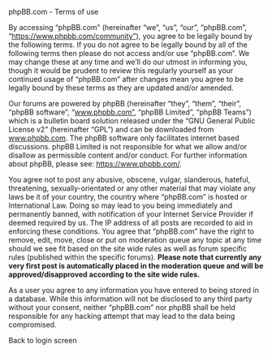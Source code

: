 phpBB.com - Terms of use

By accessing “phpBB.com” (hereinafter “we”, “us”, “our”, “phpBB.com”, “https://www.phpbb.com/community”), you agree to be legally bound by the following terms. If you do not agree to be legally bound by all of the following terms then please do not access and/or use “phpBB.com”. We may change these at any time and we’ll do our utmost in informing you, though it would be prudent to review this regularly yourself as your continued usage of “phpBB.com” after changes mean you agree to be legally bound by these terms as they are updated and/or amended.  
  
Our forums are powered by phpBB (hereinafter “they”, “them”, “their”, “phpBB software”, “www.phpbb.com”, “phpBB Limited”, “phpBB Teams”) which is a bulletin board solution released under the “GNU General Public License v2” (hereinafter “GPL”) and can be downloaded from www.phpbb.com. The phpBB software only facilitates internet based discussions. phpBB Limited is not responsible for what we allow and/or disallow as permissible content and/or conduct. For further information about phpBB, please see: https://www.phpbb.com/.  
  
You agree not to post any abusive, obscene, vulgar, slanderous, hateful, threatening, sexually-orientated or any other material that may violate any laws be it of your country, the country where “phpBB.com” is hosted or International Law. Doing so may lead to you being immediately and permanently banned, with notification of your Internet Service Provider if deemed required by us. The IP address of all posts are recorded to aid in enforcing these conditions. You agree that “phpBB.com” have the right to remove, edit, move, close or put on moderation queue any topic at any time should we see fit based on the site wide rules as well as forum specific rules (published within the specific forums). **Please note that currently any very first post is automatically placed in the moderation queue and will be approved/disapproved according to the site wide rules.**  
  
As a user you agree to any information you have entered to being stored in a database. While this information will not be disclosed to any third party without your consent, neither “phpBB.com” nor phpBB shall be held responsible for any hacking attempt that may lead to the data being compromised.

Back to login screen